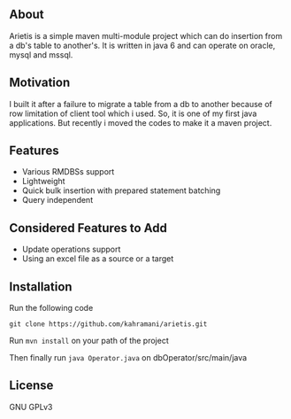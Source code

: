 ## About
Arietis is a simple maven multi-module project which can do insertion from a db's table to another's. It is written in java 6 and can operate on oracle, mysql and mssql. 

## Motivation
I built it after a failure to migrate a table from a db to another because of row limitation of client tool which i used. So, it is one of my first java applications. But recently i moved the codes to make it a maven project.

## Features
  - Various RMDBSs support
  - Lightweight
  - Quick bulk insertion with prepared statement batching
  - Query independent

## Considered Features to Add
  - Update operations support
  - Using an excel file as a source or a target

## Installation

Run the following code

```git clone https://github.com/kahramani/arietis.git```

Run ```mvn install``` on your path of the project

Then finally run ```java Operator.java``` on dbOperator/src/main/java

## License
GNU GPLv3
